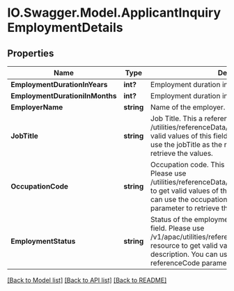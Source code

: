 # IO.Swagger.Model.ApplicantInquiryEmploymentDetails
## Properties

Name | Type | Description | Notes
------------ | ------------- | ------------- | -------------
**EmploymentDurationInYears** | **int?** | Employment duration in years | [optional] 
**EmploymentDurationiInMonths** | **int?** | Employment duration in months | [optional] 
**EmployerName** | **string** | Name of the employer. | [optional] 
**JobTitle** | **string** | Job Title. This a reference data field. Please use /utilities/referenceData/{jobTitle} resource to get valid values of this field with descriptions. You can use the jobTitle as the referenceCode parameter to retrieve the values. | [optional] 
**OccupationCode** | **string** | Occupation code. This is a reference data field. Please use /utilities/referenceData/{occupationCode} resource to get valid values of this field with descriptions. You can use the occupationCode as the referenceCode parameter to retrieve the values. | [optional] 
**EmploymentStatus** | **string** | Status of the employment.This is a reference data field. Please use /v1/apac/utilities/referenceData/{employmentStatus} resource to get valid value of this field with description. You can use the field name as the referenceCode parameter to retrieve the values. | [optional] 

[[Back to Model list]](../README.md#documentation-for-models) [[Back to API list]](../README.md#documentation-for-api-endpoints) [[Back to README]](../README.md)

